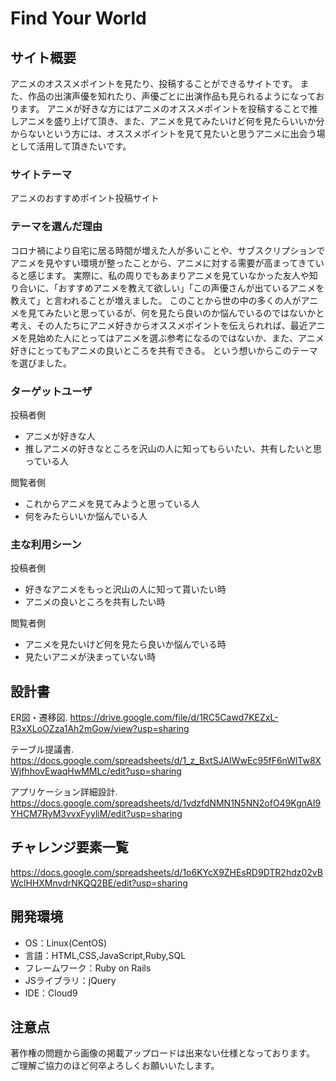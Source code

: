 # Find Your World

## サイト概要
アニメのオススメポイントを見たり、投稿することができるサイトです。
また、作品の出演声優を知れたり、声優ごとに出演作品も見られるようになっております。
アニメが好きな方にはアニメのオススメポイントを投稿することで推しアニメを盛り上げて頂き、また、アニメを見てみたいけど何を見たらいいか分からないという方には、オススメポイントを見て見たいと思うアニメに出会う場として活用して頂きたいです。

### サイトテーマ
アニメのおすすめポイント投稿サイト

### テーマを選んだ理由
コロナ禍により自宅に居る時間が増えた人が多いことや、サブスクリプションでアニメを見やすい環境が整ったことから、アニメに対する需要が高まってきていると感じます。
実際に、私の周りでもあまりアニメを見ていなかった友人や知り合いに、「おすすめアニメを教えて欲しい」「この声優さんが出ているアニメを教えて」と言われることが増えました。
このことから世の中の多くの人がアニメを見てみたいと思っているが、何を見たら良いのか悩んでいるのではないかと考え、その人たちにアニメ好きからオススメポイントを伝えられれば、最近アニメを見始めた人にとってはアニメを選ぶ参考になるのではないか、また、アニメ好きにとってもアニメの良いところを共有できる。
という想いからこのテーマを選びました。

### ターゲットユーザ
投稿者側
- アニメが好きな人
- 推しアニメの好きなところを沢山の人に知ってもらいたい、共有したいと思っている人

閲覧者側
- これからアニメを見てみようと思っている人
- 何をみたらいいか悩んでいる人

### 主な利用シーン
投稿者側
- 好きなアニメをもっと沢山の人に知って貰いたい時
- アニメの良いところを共有したい時

閲覧者側
- アニメを見たいけど何を見たら良いか悩んでいる時
- 見たいアニメが決まっていない時

## 設計書
ER図・遷移図.
https://drive.google.com/file/d/1RC5Cawd7KEZxL-R3xXLoOZza1Ah2mGow/view?usp=sharing

テーブル提議書.
https://docs.google.com/spreadsheets/d/1_z_BxtSJAIWwEc95fF6nWlTw8XWjfhhovEwaqHwMMLc/edit?usp=sharing

アプリケーション詳細設計.
https://docs.google.com/spreadsheets/d/1vdzfdNMN1N5NN2ofO49KgnAI9YHCM7RyM3vvxFyyliM/edit?usp=sharing

## チャレンジ要素一覧
https://docs.google.com/spreadsheets/d/1o6KYcX9ZHEsRD9DTR2hdz02vBWclHHXMnvdrNKQQ2BE/edit?usp=sharing

## 開発環境
- OS：Linux(CentOS)
- 言語：HTML,CSS,JavaScript,Ruby,SQL
- フレームワーク：Ruby on Rails
- JSライブラリ：jQuery
- IDE：Cloud9

## 注意点
著作権の問題から画像の掲載アップロードは出来ない仕様となっております。
ご理解ご協力のほど何卒よろしくお願いいたします。
